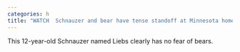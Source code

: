 ```yaml
---
categories: h
title: "WATCH  Schnauzer and bear have tense standoff at Minnesota home"
---
```

This 12-year-old Schnauzer named Liebs clearly has no fear of bears.